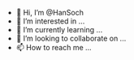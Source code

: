 - 👋 Hi, I’m @HanSoch
- 👀 I’m interested in ...
- 🌱 I’m currently learning ...
- 💞️ I’m looking to collaborate on ...
- 📫 How to reach me ...

<!---
HanSoch/HanSoch is a ✨ special ✨ repository because its `README.md` (this file) appears on your GitHub profile.
You can click the Preview link to take a look at your changes.
--->

